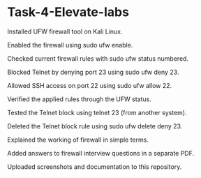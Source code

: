 # Task-4-Elevate-labs

Installed UFW firewall tool on Kali Linux.

Enabled the firewall using sudo ufw enable.

Checked current firewall rules with sudo ufw status numbered.

Blocked Telnet by denying port 23 using sudo ufw deny 23.

Allowed SSH access on port 22 using sudo ufw allow 22.

Verified the applied rules through the UFW status.

Tested the Telnet block using telnet <ip> 23 (from another system).

Deleted the Telnet block rule using sudo ufw delete deny 23.

Explained the working of firewall in simple terms.

Added answers to firewall interview questions in a separate PDF.

Uploaded screenshots and documentation to this repository.
